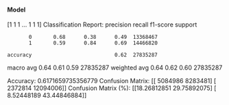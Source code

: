#### Model
[1 1 1 ... 1 1 1]
Classification Report:
              precision    recall  f1-score   support

           0       0.68      0.38      0.49  13368467
           1       0.59      0.84      0.69  14466820

    accuracy                           0.62  27835287
   macro avg       0.64      0.61      0.59  27835287
weighted avg       0.64      0.62      0.60  27835287

Accuracy: 0.6171659735356779
Confusion Matrix:
[[ 5084986  8283481]
 [ 2372814 12094006]]
Confusion Matrix (%):
[[18.26812851 29.75892075]
 [ 8.52448189 43.44846884]]
